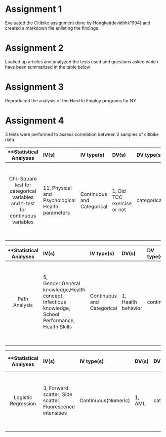 # Assignment 1

Evaluated the Citibike assignment done by Hongkai(davidhhk1994) and created a markdown file enlisting the findings

# Assignment 2

Looked up articles and analyzed the tests used and questions asked which have been summarized in the table below

# Assignment 3

Reproduced the analysis of the Hard to Employ programs for NY

# Assignment 4

3 tests were performed to assess correlation between 2 samples of citibike data

| **Statistical Analyses	|  IV(s)  |  IV type(s) |  DV(s)  |  DV type(s)  |  Control Var | Control Var type  | Question to be answered | _H0_ | alpha | link to paper **| 
|:----------:|:----------|:------------|:-------------|:-------------|:------------|:------------- |:------------------|:----:|:-------:|:-------|
Chi-Square test for categorical variables and t-test for continuous variables	| 11, Physical and Psychological Health parameters | Continuous and Categorical | 1, Did TCC exercise or not| categorical | 4, age, Freshman/Sophomore,Engages continuosly in physical activity,HealthStatus  | Age-continuous (could also be categorical), Rest Categorical | 	Is Tai Chi effective on Physical and Psychological Health of College students | Physical and Psychological Health parameters of test groups <= Physical and Psychological Health parameters of control group | 0.05 | [Effectiveness of Tai Chi on Physical and Psychological Health of College Students: Results of a Randomized Controlled Trial](http://journals.plos.org/plosone/article?id=10.1371/journal.pone.0132605#pone-0132605-t003) |
  |||||||||

| **Statistical Analyses	|  IV(s)  |  IV type(s) |  DV(s)  |  DV type(s)  |  Control Var | Control Var type  | Question to be answered | _H0_ | alpha | link to paper **| 
|:----------:|:----------|:------------|:-------------|:-------------|:------------|:------------- |:------------------|:----:|:-------:|:-------|
Path Analysis	| 5, Gender,General knowledge,Health concept, Infectious knowledge, School Performance, Health Skills | Continuous and Categorical | 1, Health behavior | continuous |  1, Age | Continuous or Categorical  | 	Do Gender,General knowledge,Health concept, Infectious knowledge, School Performance, Health Skills have an effect on health behaviors in adolescents | Gender,General knowledge,Health concept, Infectious knowledge, School Performance, Health Skills have no significal direct or indirect effect on Health Behaviour in Adolescents | 0.05 | [Path Analysis to Identify Factors Influencing Health Skills and Behaviors in Adolescents](http://journals.plos.org/plosone/article?id=10.1371/journal.pone.0104406) |
  |||||||||


| **Statistical Analyses	|  IV(s)  |  IV type(s) |  DV(s)  |  DV type(s)  |  Control Var | Control Var type  | Question to be answered | _H0_ | alpha | link to paper **| 
|:----------:|:----------|:------------|:-------------|:-------------|:------------|:------------- |:------------------|:----:|:-------:|:-------|
Logistic Regression	| 3, Forward scatter, Side scatter, Fluorescence intensities  | Continuous(Numeric) | 1, AML | categorical |  2, Cell size(forward scatter); Cell granuality(side scatter) | numeric  | 	How to accurately predict the specific subtype of AML? | AUCs of the ROC and PR curves are the same | 0.05 | [Leukemia Prediction Using Sparse Logistic Regression](http://journals.plos.org/plosone/article?id=10.1371/journal.pone.0072932) |
  |||||||||


